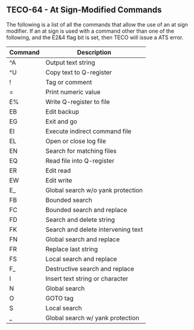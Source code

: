 ## TECO-64 - At Sign-Modified Commands

The following is a list of all the commands that allow the use of
an at sign modifier. If an at sign is used with a command other
than one of the following, and the E2&4 flag bit is set, then
TECO will issue a ATS error.

| Command | Description |
| ------- | ----------- |
| \^A     | Output text string |
| \^U     | Copy text to Q-register |
| !       | Tag or comment |
| =       | Print numeric value |
| E%      | Write Q-register to file |
| EB      | Edit backup |
| EG      | Exit and go |
| EI      | Execute indirect command file |
| EL      | Open or close log file |
| EN      | Search for matching files |
| EQ      | Read file into Q-register |
| ER      | Edit read |
| EW      | Edit write |
| E_      | Global search w/o yank protection |
| FB      | Bounded search |
| FC      | Bounded search and replace |
| FD      | Search and delete string |
| FK      | Search and delete intervening text |
| FN      | Global search and replace |
| FR      | Replace last string |
| FS      | Local search and replace |
| F_      | Destructive search and replace |
| I       | Insert text string or character |
| N       | Global search |
| O       | GOTO tag |
| S       | Local search |
| _       | Global search w/ yank protection |
